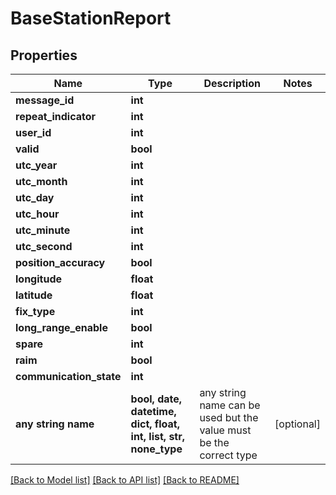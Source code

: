 # BaseStationReport


## Properties
Name | Type | Description | Notes
------------ | ------------- | ------------- | -------------
**message_id** | **int** |  | 
**repeat_indicator** | **int** |  | 
**user_id** | **int** |  | 
**valid** | **bool** |  | 
**utc_year** | **int** |  | 
**utc_month** | **int** |  | 
**utc_day** | **int** |  | 
**utc_hour** | **int** |  | 
**utc_minute** | **int** |  | 
**utc_second** | **int** |  | 
**position_accuracy** | **bool** |  | 
**longitude** | **float** |  | 
**latitude** | **float** |  | 
**fix_type** | **int** |  | 
**long_range_enable** | **bool** |  | 
**spare** | **int** |  | 
**raim** | **bool** |  | 
**communication_state** | **int** |  | 
**any string name** | **bool, date, datetime, dict, float, int, list, str, none_type** | any string name can be used but the value must be the correct type | [optional]

[[Back to Model list]](../README.md#documentation-for-models) [[Back to API list]](../README.md#documentation-for-api-endpoints) [[Back to README]](../README.md)


